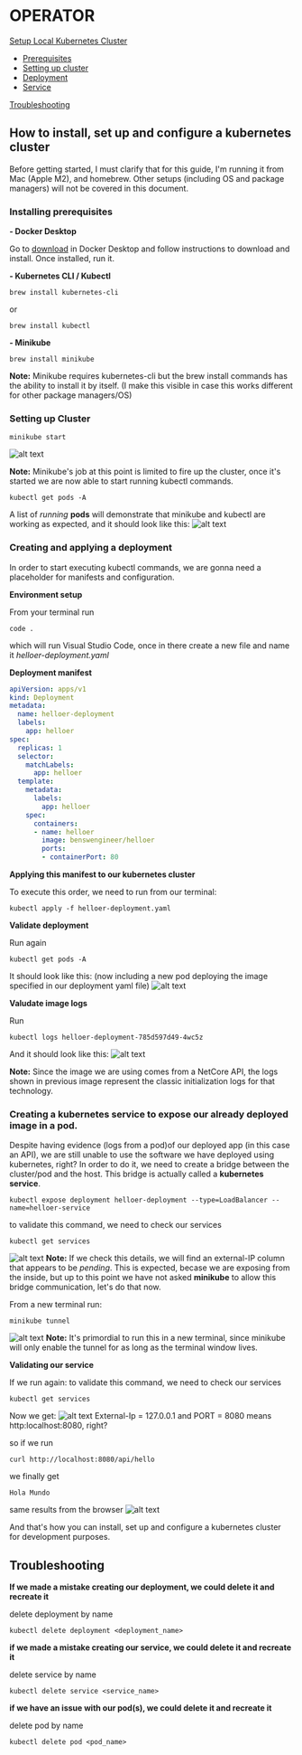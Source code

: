 # OPERATOR
[Setup Local Kubernetes Cluster](#how-to-install-set-up-and-configure-a-kubernetes-cluster)

- [Prerequisites](#installing-prerequisites)
- [Setting up cluster](#setting-up-cluster)
- [Deployment](#creating-and-applying-a-deployment)
- [Service](#creating-a-kubernetes-service-to-expose-our-already-deployed-image-in-a-pod)

[Troubleshooting](#troubleshooting)

## How to install, set up and configure a kubernetes cluster
Before getting started, I must clarify that for this guide, I'm running it from Mac (Apple M2), and homebrew. Other setups (including OS and package managers) will not be covered in this document.

### Installing prerequisites
**- Docker Desktop**

Go to [download](https://docs.docker.com/desktop/setup/install/mac-install/) in Docker Desktop and follow instructions to download and install. Once installed, run it.

**- Kubernetes CLI / Kubectl**
 
```console
brew install kubernetes-cli
 ```
 or

 ```console
 brew install kubectl
 ```
 **- Minikube**
 ```console
brew install minikube
 ```
 **Note:** Minikube requires kubernetes-cli but the brew install commands has the ability to install it by itself. (I make this visible in case this works different for other package managers/OS)

### Setting up Cluster
 ```console
minikube start
 ```
![alt text](screenshots/operator/image.png)

**Note:** Minikube's job at this point is limited to fire up the cluster, once it's started we are now able to start running kubectl commands.

 ```console
kubectl get pods -A
 ```

 A list of *running* **pods** will demonstrate that minikube and kubectl are working as expected, and it should look like this:
 ![alt text](./screenshots/operator/image-1.png)

### Creating and applying a deployment
In order to start executing kubectl commands, we are gonna need a placeholder for manifests and configuration.

**Environment setup**

From your terminal run
```terminal
code .
```
which will run Visual Studio Code, once in there create a new file and name it *helloer-deployment.yaml*

**Deployment manifest**
```yaml
apiVersion: apps/v1
kind: Deployment
metadata:
  name: helloer-deployment
  labels:
    app: helloer
spec:
  replicas: 1
  selector:
    matchLabels:
      app: helloer
  template:
    metadata:
      labels:
        app: helloer
    spec:
      containers:
      - name: helloer
        image: benswengineer/helloer
        ports:
        - containerPort: 80

 ```
 **Applying this manifest to our kubernetes cluster**

 To execute this order, we need to run from our terminal:
 ```console
kubectl apply -f helloer-deployment.yaml
 ```
**Validate deployment**

Run again

```console
kubectl get pods -A
 ```

It should look like this: (now including a new pod deploying the image specified in our deployment yaml file)
![alt text](screenshots/operator/image-2.png)

**Valudate image logs**

Run

```console
kubectl logs helloer-deployment-785d597d49-4wc5z
 ```

And it should look like this:
![alt text](screenshots/operator/image-3.png)

**Note:** Since the image we are using comes from a NetCore API, the logs shown in previous image represent the classic initialization logs for that technology.

### Creating a kubernetes service to expose our already deployed image in a pod.
Despite having evidence (logs from a pod)of our deployed app (in this case an API), we are still unable to use the software we have deployed using kubernetes, right? In order to do it, we need to create a bridge between the cluster/pod and the host. This bridge is actually called a **kubernetes service**.
```console
kubectl expose deployment helloer-deployment --type=LoadBalancer --name=helloer-service
```
to validate this command, we need to check our services
```console
kubectl get services
```
![alt text](screenshots/operator/image-4.png)
**Note:** If we check this details, we will find an external-IP column that appears to be *pending*. This is expected, becase we are exposing from the inside, but up to this point we have not asked **minikube** to allow this bridge communication, let's do that now.

From a new terminal run:
```console
minikube tunnel
```
![alt text](screenshots/operator/image-5.png)
**Note:** It's primordial to run this in a new terminal, since minikube will only enable the tunnel for as long as the terminal window lives.

**Validating our service**

If we run again:
to validate this command, we need to check our services
```console
kubectl get services
```

Now we get:
![alt text](screenshots/operator/image-6.png)
External-Ip = 127.0.0.1 and 
PORT = 8080 means http:localhost:8080, right?

so if we run 

```console
curl http://localhost:8080/api/hello
```

we finally get
```console
Hola Mundo
```
same results from the browser
![alt text](screenshots/operator/image-7.png)

And that's how you can install, set up and configure a kubernetes cluster for development purposes.

## Troubleshooting

**If we made a mistake creating our deployment, we could delete it and recreate it**

delete deployment by name
```console
kubectl delete deployment <deployment_name>
```
**if we made a mistake creating our service, we could delete it and recreate it**

delete service by name
```console
kubectl delete service <service_name>
```

**if we have an issue with our pod(s), we could delete it and recreate it**

delete pod by name
```console
kubectl delete pod <pod_name>
```
